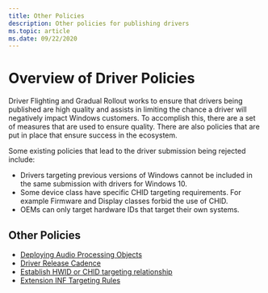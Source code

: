```yaml
---
title: Other Policies
description: Other policies for publishing drivers
ms.topic: article
ms.date: 09/22/2020
---
```


# Overview of Driver Policies
Driver Flighting and Gradual Rollout works to ensure that drivers being published are high quality and assists in limiting the chance a driver will negatively impact Windows customers.  To accomplish this, there are a set of measures that are used to ensure quality. There are also policies that are put in place that ensure success in the ecosystem.

Some existing policies that lead to the driver submission being rejected include:
* Drivers targeting previous versions of Windows cannot be included in the same submission with drivers for Windows 10.
* Some device class have specific CHID targeting requirements. For example Firmware and Display classes forbid the use of CHID.
* OEMs can only target hardware IDs that target their own systems.

## Other Policies
* [Deploying Audio Processing Objects](./deploying-audio-processing-objects.md)
* [Driver Release Cadence](./driver-release-cadence.md)
* [Establish HWID or CHID targeting relationship](./establish-relationship-for-chid-targeting.md)
* [Extension INF Targeting Rules](./extension-inf-targeting-rules.md)
